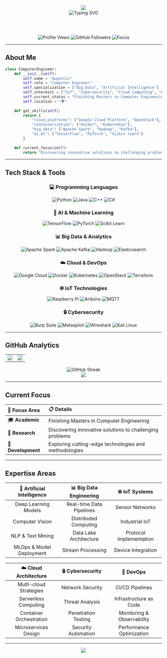 <div align="center">
  <img src="https://capsule-render.vercel.app/api?type=waving&color=gradient&customColorList=6&height=300&section=header&text=Hi%20there,%20I'm%20Augustin!&fontSize=50&fontColor=fff&animation=fadeIn&fontAlignY=38&desc=Computer%20Engineer%20|%20Problem%20Solver%20|%20Innovation%20Enthusiast&descAlignY=55&descAlign=50" />
</div>

<div align="center">
  <img src="https://readme-typing-svg.herokuapp.com?font=Fira+Code&size=30&duration=3000&pause=1000&color=00D9FF&center=true&vCenter=true&width=600&lines=Computer+Engineer;Big+Data+%26+AI+Specialist;IoT+%26+CyberSec+Enthusiast" alt="Typing SVG" />
</div>

<br><br>

<div align="center">
  <img src="https://komarev.com/ghpvc/?username=augustinbesu&color=blueviolet&style=for-the-badge&label=Profile+Views" alt="Profile Views" />
  <img src="https://img.shields.io/github/followers/augustinbesu?label=Followers&style=for-the-badge&color=blue" alt="GitHub Followers" />
  <img src="https://img.shields.io/badge/Focus-Problem%20Solving-brightgreen?style=for-the-badge" alt="Focus" />
</div>

---

## About Me

```python
class ComputerEngineer:
    def __init__(self):
        self.name = "Augustin"
        self.role = "Computer Engineer"
        self.specialization = ["Big Data", "Artificial Intelligence"]
        self.interests = ["IoT", "Cybersecurity", "Cloud Computing", "DevOps"]
        self.current_status = "Finishing Masters in Computer Engineering"
        self.location = "🌍"
        
    def get_skills(self):
        return {
            "cloud_platforms": ["Google Cloud Platform", "OpenStack"],
            "containerization": ["Docker", "Kubernetes"],
            "big_data": ["Apache Spark", "Hadoop", "Kafka"],
            "ai_ml": ["TensorFlow", "PyTorch", "Scikit-learn"]
        }
    
    def current_focus(self):
        return "Discovering innovative solutions to challenging problems"
```

---

## Tech Stack & Tools

<div align="center">

### 💻 Programming Languages
![Python](https://img.shields.io/badge/Python-3776AB?style=for-the-badge&logo=python&logoColor=white)
![Java](https://img.shields.io/badge/Java-ED8B00?style=for-the-badge&logo=java&logoColor=white)
![C++](https://img.shields.io/badge/C++-00599C?style=for-the-badge&logo=c%2B%2B&logoColor=white)
![C#](https://img.shields.io/badge/C%23-239120?style=for-the-badge&logo=c-sharp&logoColor=white)

### 🤖 AI & Machine Learning
![TensorFlow](https://img.shields.io/badge/TensorFlow-FF6F00?style=for-the-badge&logo=tensorflow&logoColor=white)
![PyTorch](https://img.shields.io/badge/PyTorch-EE4C2C?style=for-the-badge&logo=pytorch&logoColor=white)
![Scikit Learn](https://img.shields.io/badge/scikit_learn-F7931E?style=for-the-badge&logo=scikit-learn&logoColor=white)

### 📊 Big Data & Analytics
![Apache Spark](https://img.shields.io/badge/Apache_Spark-FFFFFF?style=for-the-badge&logo=apachespark&logoColor=#E35A16)
![Apache Kafka](https://img.shields.io/badge/Apache_Kafka-000?style=for-the-badge&logo=apachekafka)
![Hadoop](https://img.shields.io/badge/Apache_Hadoop-66CCFF?style=for-the-badge&logo=apachehadoop&logoColor=black)
![Elasticsearch](https://img.shields.io/badge/Elasticsearch-005571?style=for-the-badge&logo=elasticsearch)

### ☁️ Cloud & DevOps
![Google Cloud](https://img.shields.io/badge/Google_Cloud-4285F4?style=for-the-badge&logo=google-cloud&logoColor=white)
![Docker](https://img.shields.io/badge/Docker-2CA5E0?style=for-the-badge&logo=docker&logoColor=white)
![Kubernetes](https://img.shields.io/badge/kubernetes-326ce5.svg?&style=for-the-badge&logo=kubernetes&logoColor=white)
![OpenStack](https://img.shields.io/badge/OpenStack-%23f01742.svg?style=for-the-badge&logo=openstack&logoColor=white)
![Terraform](https://img.shields.io/badge/Terraform-7B42BC?style=for-the-badge&logo=terraform&logoColor=white)

### 🌐 IoT Technologies
![Raspberry Pi](https://img.shields.io/badge/Raspberry%20Pi-A22846?style=for-the-badge&logo=Raspberry%20Pi&logoColor=white)
![Arduino](https://img.shields.io/badge/Arduino-00979D?style=for-the-badge&logo=Arduino&logoColor=white)
![MQTT](https://img.shields.io/badge/MQTT-660066?style=for-the-badge&logo=mqtt&logoColor=white)

### 🔒 Cybersecurity
![Burp Suite](https://img.shields.io/badge/Burp_Suite-FF6633?style=for-the-badge&logo=burpsuite&logoColor=white)
![Metasploit](https://img.shields.io/badge/Metasploit-2596CD?style=for-the-badge&logo=metasploit&logoColor=white)
![Wireshark](https://img.shields.io/badge/Wireshark-1679A7?style=for-the-badge&logo=Wireshark&logoColor=white)
![Kali Linux](https://img.shields.io/badge/Kali_Linux-557C94?style=for-the-badge&logo=kali-linux&logoColor=white)

</div>

---

## GitHub Analytics

<div align="center">
<table>
<tr>
<td width="50%">

<img src="https://github-readme-stats.vercel.app/api?username=augustinbesu&show_icons=true&theme=radical&include_all_commits=true&count_private=true&hide_border=true&bg_color=0D1117&title_color=00D9FF&icon_color=00D9FF&text_color=FFFFFF"/>

</td>
<td width="50%">

<img src="https://github-readme-stats.vercel.app/api/top-langs/?username=augustinbesu&layout=compact&langs_count=8&theme=radical&hide=jupyter%20notebook&hide_border=true&bg_color=0D1117&title_color=00D9FF&text_color=FFFFFF"/>

</td>
</tr>
</table>
</div>

<div align="center">
  <img src="https://github-readme-streak-stats.herokuapp.com/?user=augustinbesu&theme=radical&hide_border=true&background=0D1117&stroke=00D9FF&ring=00D9FF&fire=00D9FF&currStreakNum=FFFFFF&sideNums=FFFFFF&currStreakLabel=00D9FF&sideLabels=00D9FF&dates=FFFFFF" alt="GitHub Streak" />
</div>

<div align="center">
  <img src="https://github-readme-activity-graph.vercel.app/graph?username=augustinbesu&custom_title=Augustin's%20GitHub%20Activity%20Graph&bg_color=0D1117&color=FFFFFF&line=00D9FF&point=00D9FF&area_color=00D9FF&title_color=00D9FF&area=true&hide_border=true" />
</div>

---

## Current Focus

<div align="center">

| 🎯 **Focus Area** | 📋 **Details** |
|:---|:---|
| 🎓 **Academic** | Finishing Masters in Computer Engineering |
| 🔬 **Research** | Discovering innovative solutions to challenging problems |
| 🚀 **Development** | Exploring cutting-edge technologies and methodologies |

</div>

---

## Expertise Areas

<div align="center">

| 🤖 **Artificial Intelligence** | 📊 **Big Data Engineering** | 🌐 **IoT Systems** |
|:---:|:---:|:---:|
| Deep Learning Models | Real-time Data Pipelines | Sensor Networks |
| Computer Vision | Distributed Computing | Industrial IoT |
| NLP & Text Mining | Data Lake Architecture | Protocol Implementation |
| MLOps & Model Deployment | Stream Processing | Device Integration |

| ☁️ **Cloud Architecture** | 🔒 **Cybersecurity** | 🚀 **DevOps** |
|:---:|:---:|:---:|
| Multi-cloud Strategies | Network Security | CI/CD Pipelines |
| Serverless Computing | Threat Analysis | Infrastructure as Code |
| Container Orchestration | Penetration Testing | Monitoring & Observability |
| Microservices Design | Security Automation | Performance Optimization |

</div>

---

<div align="center">
  <img src="https://capsule-render.vercel.app/api?type=waving&color=00d9ff&height=100&section=footer" />
</div>

